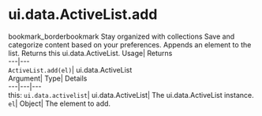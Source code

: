  
#  ui.data.ActiveList.add 
bookmark_borderbookmark Stay organized with collections  Save and categorize content based on your preferences.
Appends an element to the list. 
Returns this ui.data.ActiveList.
Usage| Returns  
---|---  
`ActiveList.add(el)`| ui.data.ActiveList  
Argument| Type| Details  
---|---|---  
this: `ui.data.activelist`| ui.data.ActiveList| The ui.data.ActiveList instance.  
`el`| Object| The element to add.  
